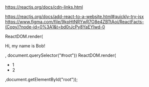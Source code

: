 https://reactjs.org/docs/cdn-links.html

https://reactjs.org/docs/add-react-to-a-website.html#quickly-try-jsx
https://www.figma.com/file/9kpHtNRYwR7O8e4ZBTtAoi/ReactFacts-(Copy)?node-id=0%3A1&t=bd0rJcPy8YaEYlwd-0

ReactDOM.render(<p>Hi, my name is Bob!</p>, document.querySelector("#root"))
ReactDOM.render(<ul><li>1</li><li>2</li></ul>,document.getElementById("root"));
